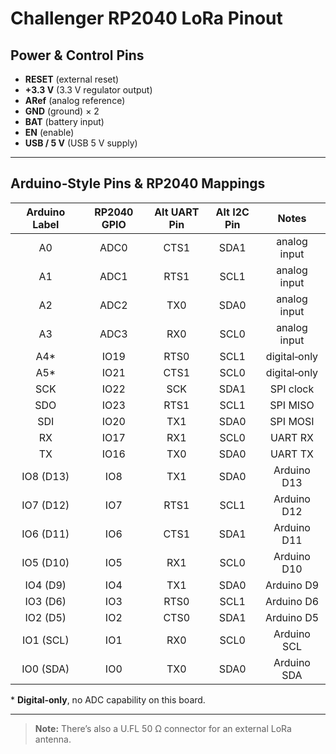 # Challenger RP2040 LoRa Pinout

## Power & Control Pins
- **RESET** (external reset)  
- **+3.3 V** (3.3 V regulator output)  
- **ARef** (analog reference)  
- **GND** (ground) × 2  
- **BAT** (battery input)  
- **EN** (enable)  
- **USB / 5 V** (USB 5 V supply)  

---

## Arduino‑Style Pins & RP2040 Mappings

| Arduino Label | RP2040 GPIO | Alt UART Pin | Alt I2C Pin | Notes           |
|:-------------:|:-----------:|:------------:|:-----------:|:---------------:|
| A0            | ADC0        | CTS1         | SDA1        | analog input    |
| A1            | ADC1        | RTS1         | SCL1        | analog input    |
| A2            | ADC2        | TX0          | SDA0        | analog input    |
| A3            | ADC3        | RX0          | SCL0        | analog input    |
| A4*           | IO19        | RTS0         | SCL1        | digital‑only    |
| A5*           | IO21        | CTS1         | SCL0        | digital‑only    |
| SCK           | IO22        | SCK          | SDA1        | SPI clock       |
| SDO           | IO23        | RTS1         | SCL1        | SPI MISO        |
| SDI           | IO20        | TX1          | SDA0        | SPI MOSI        |
| RX            | IO17        | RX1          | SCL0        | UART RX         |
| TX            | IO16        | TX0          | SDA0        | UART TX         |
| IO8 (D13)     | IO8         | TX1          | SDA0        | Arduino D13     |
| IO7 (D12)     | IO7         | RTS1         | SCL1        | Arduino D12     |
| IO6 (D11)     | IO6         | CTS1         | SDA1        | Arduino D11     |
| IO5 (D10)     | IO5         | RX1          | SCL0        | Arduino D10     |
| IO4 (D9)      | IO4         | TX1          | SDA0        | Arduino D9      |
| IO3 (D6)      | IO3         | RTS0         | SCL1        | Arduino D6      |
| IO2 (D5)      | IO2         | CTS0         | SDA1        | Arduino D5      |
| IO1 (SCL)     | IO1         | RX0          | SCL0        | Arduino SCL     |
| IO0 (SDA)     | IO0         | TX0          | SDA0        | Arduino SDA     |

\* **Digital‑only**, no ADC capability on this board.

---

> **Note:** There’s also a U.FL 50 Ω connector for an external LoRa antenna.
